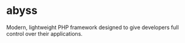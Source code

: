 # abyss
Modern, lightweight PHP framework designed to give developers full control over their applications.
